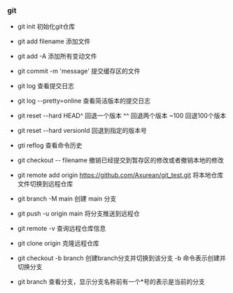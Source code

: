 ### git 

- git init 初始化git仓库

- git add filename 添加文件

- git add -A 添加所有变动文件

- git commit -m 'message' 提交缓存区的文件

- git log 查看提交日志

- git log --pretty=online 查看简洁版本的提交日志

- git reset --hard HEAD^ 回退一个版本 ^^ 回退两个版本 ~100 回退100个版本

- git reset --hard versionId 回退到指定的版本号

- gti reflog 查看命令历史

- git checkout -- filename 撤销已经提交到暂存区的修改或者撤销本地的修改

- git remote add origin https://github.com/Axurean/git_test.git 将本地仓库文件切换到远程仓库

- git branch -M main 创建 main 分支

- git push -u origin main 将分支推送到远程仓

- git remote -v 查询远程仓库信息

- git clone origin 克隆远程仓库

- git checkout -b branch 创建branch分支并切换到该分支 -b 命令表示创建并切换分支

- git branch 查看分支，显示分支名称前有一个*号的表示是当前的分支

